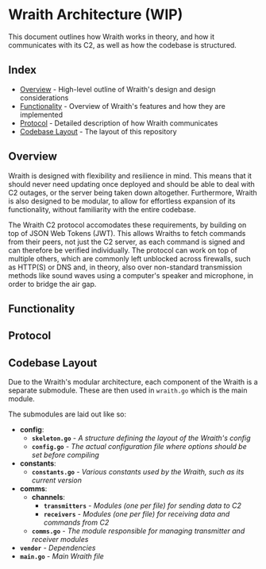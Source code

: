 # Wraith Architecture (WIP)
This document outlines how Wraith works in theory, and how it communicates with its C2, as well as how the codebase is structured.

## Index
- [Overview](#overview) - High-level outline of Wraith's design and design considerations
- [Functionality](#functionality) - Overview of Wraith's features and how they are implemented
- [Protocol](#protocol) - Detailed description of how Wraith communicates
- [Codebase Layout](#codebase-layout) - The layout of this repository

## Overview
Wraith is designed with flexibility and resilience in mind. This means that it should never need updating once deployed and should be able to deal with C2 outages, or the server being taken down altogether. Furthermore, Wraith is also designed to be modular, to allow for effortless expansion of its functionality, without familiarity with the entire codebase.

The Wraith C2 protocol accomodates these requirements, by building on top of JSON Web Tokens (JWT). This allows Wraiths to fetch commands from their peers, not just the C2 server, as each command is signed and can therefore be verified individually. The protocol can work on top of multiple others, which are commonly left unblocked across firewalls, such as HTTP(S) or DNS and, in theory, also over non-standard transmission methods like sound waves using a computer's speaker and microphone, in order to bridge the air gap.

## Functionality

## Protocol

## Codebase Layout
Due to the Wraith's modular architecture, each component of the Wraith is a separate submodule. These are then used in `wraith.go` which is the main module.

The submodules are laid out like so:
- **config**:
  - **`skeleton.go`** - *A structure defining the layout of the Wraith's config*
  - **`config.go`** - *The actual configuration file where options should be set before compiling*
- **constants**:
  - **`constants.go`** - *Various constants used by the Wraith, such as its current version*
- **comms**:
  - **channels**:
    - **`transmitters`** - *Modules (one per file) for sending data to C2*
    - **`receivers`** - *Modules (one per file) for receiving data and commands from C2*
  - **`comms.go`** - *The module responsible for managing transmitter and receiver modules*
- **`vendor`** - *Dependencies*
- **`main.go`** - *Main Wraith file*